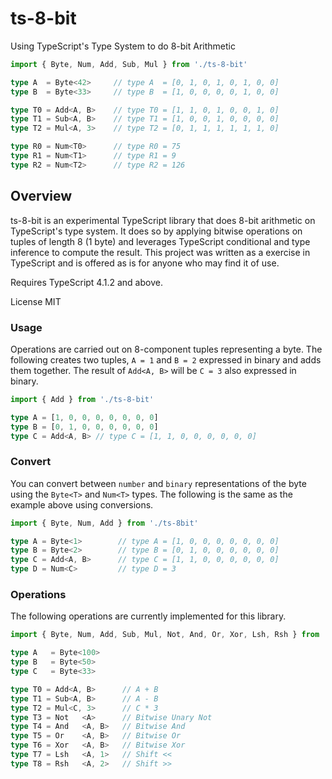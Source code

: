# ts-8-bit

Using TypeScript's Type System to do 8-bit Arithmetic

```typescript
import { Byte, Num, Add, Sub, Mul } from './ts-8-bit'

type A  = Byte<42>     // type A  = [0, 1, 0, 1, 0, 1, 0, 0]
type B  = Byte<33>     // type B  = [1, 0, 0, 0, 0, 1, 0, 0]

type T0 = Add<A, B>    // type T0 = [1, 1, 0, 1, 0, 0, 1, 0]
type T1 = Sub<A, B>    // type T1 = [1, 0, 0, 1, 0, 0, 0, 0]
type T2 = Mul<A, 3>    // type T2 = [0, 1, 1, 1, 1, 1, 1, 0]

type R0 = Num<T0>      // type R0 = 75
type R1 = Num<T1>      // type R1 = 9
type R2 = Num<T2>      // type R2 = 126
```

## Overview

ts-8-bit is an experimental TypeScript library that does 8-bit arithmetic on TypeScript's type system. It does so by applying bitwise operations on tuples of length 8 (1 byte) and leverages TypeScript conditional and type inference to compute the result. This project was written as a exercise in TypeScript and is offered as is for anyone who may find it of use.

Requires TypeScript 4.1.2 and above.

License MIT

### Usage

Operations are carried out on 8-component tuples representing a byte. The following creates two tuples, `A = 1` and `B = 2` expressed in binary and adds them together. The result of `Add<A, B>` will be `C = 3` also expressed in binary.

```typescript
import { Add } from './ts-8-bit'

type A = [1, 0, 0, 0, 0, 0, 0, 0]
type B = [0, 1, 0, 0, 0, 0, 0, 0]
type C = Add<A, B> // type C = [1, 1, 0, 0, 0, 0, 0, 0]
```

### Convert

You can convert between `number` and `binary` representations of the byte using the `Byte<T>` and `Num<T>` types. The following is the same as the example above using conversions.

```typescript
import { Byte, Num, Add } from './ts-8bit'

type A = Byte<1>        // type A = [1, 0, 0, 0, 0, 0, 0, 0]
type B = Byte<2>        // type B = [0, 1, 0, 0, 0, 0, 0, 0]
type C = Add<A, B>      // type C = [1, 1, 0, 0, 0, 0, 0, 0]
type D = Num<C>         // type D = 3
```

### Operations

The following operations are currently implemented for this library.

```typescript
import { Byte, Num, Add, Sub, Mul, Not, And, Or, Xor, Lsh, Rsh } from './ts-8bit'

type A   = Byte<100>
type B   = Byte<50>
type C   = Byte<33>

type T0 = Add<A, B>      // A + B
type T1 = Sub<A, B>      // A - B
type T2 = Mul<C, 3>      // C * 3
type T3 = Not   <A>      // Bitwise Unary Not
type T4 = And   <A, B>   // Bitwise And
type T5 = Or    <A, B>   // Bitwise Or
type T6 = Xor   <A, B>   // Bitwise Xor
type T7 = Lsh   <A, 1>   // Shift <<
type T8 = Rsh   <A, 2>   // Shift >>
```
